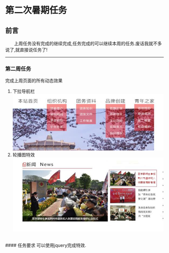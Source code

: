第二次暑期任务
=============
前言
-------------
&emsp;&emsp;上周任务没有完成的继续完成,任务完成的可以继续本周的任务.废话我就不多说了,就直接说任务了!
<hr>

### 第二周任务
完成上周页面的所有动态效果
 1. 下拉导航栏
 ![下拉导航栏](..\task02\images\1.jpg)
 2. 轮播图特效
 ![轮播图](..\task02\images\2.jpg)
 <br>
 #### 任务要求
 可以使用jquery完成特效.

